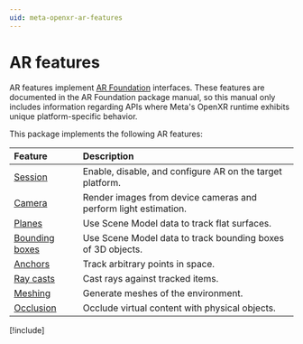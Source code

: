 ```yaml
---
uid: meta-openxr-ar-features
---
```

# AR features

AR features implement [AR Foundation](xref:arfoundation-manual) interfaces. These features are documented in the AR Foundation package manual, so this manual only includes information regarding APIs where Meta's OpenXR runtime exhibits unique platform-specific behavior.

This package implements the following AR features:

| Feature | Description |
| :------ | :---------- |
| [Session](xref:meta-openxr-session) | Enable, disable, and configure AR on the target platform. |
| [Camera](xref:meta-openxr-camera) | Render images from device cameras and perform light estimation. |
| [Planes](xref:meta-openxr-planes) | Use Scene Model data to track flat surfaces. |
| [Bounding boxes](xref:meta-openxr-bounding-boxes) | Use Scene Model data to track bounding boxes of 3D objects. |
| [Anchors](xref:meta-openxr-anchors) | Track arbitrary points in space. |
| [Ray casts](xref:meta-openxr-raycasts) | Cast rays against tracked items. |
| [Meshing](xref:meta-openxr-meshing) | Generate meshes of the environment. |
| [Occlusion](xref:meta-openxr-occlusion) | Occlude virtual content with physical objects. |

[!include[](../snippets/arf-docs-tip.md)]
